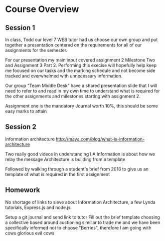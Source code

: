 # Course Overview

## Session 1

In class, Todd our level 7 WEB tutor had us choose our own group and put together a presentation centered on the requirements for all of our assignments for the semester.

For our presentation my main input covered assignment 2 Milestone Two and Assignment 3 Part 2. Performing this execise will hopefully help keep me focused on our tasks and the marking schedule and not become side tracked and overwhelmed with unnecessary information.

Our group "Team Middle Desk" have a shared presentation slide that I will need to refer to and read in my own time to understand what is required for the other assignments and milestones starting with assignment 2.

Assignment one is the mandatory Journal worth 10%, this should be some easy marks to attain

## Session 2

Information architecture
http://maya.com/blog/what-is-information-architecture

Two really good videos in understanding I.A
Information is about how we relay the message
Architecture is building from a template

Followed by walking through a student's brief from 2016 to give us an template of what is required in the first assignment

## Homework

No shortage of links to sieve about Information Architecture, a few Lynda tutorials, Express.js and node.js

Setup a git journal and send link to tutor
Fill out the brief template choosing a collective based around auctioning simillar to trade me and we have been specifically informed not to choose "Berries", therefore I am going with cows glorious evil cows
